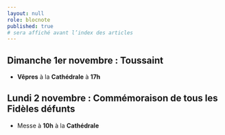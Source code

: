 ```yaml
---
layout: null
role: blocnote
published: true
# sera affiché avant l’index des articles
---
```


## Dimanche 1er novembre : Toussaint

- **Vêpres** à la **Cathédrale** à **17h**

## Lundi 2 novembre : Commémoraison de tous les Fidèles défunts

- Messe à **10h** à la **Cathédrale**
